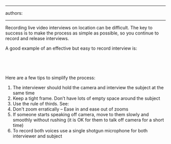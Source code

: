 

---
authors:

---




<span class='intro'> <p>Recording live video interviews on location can be difficult. The key to success is to make the process as simple as possible, so you continue to record and release interviews. </p> </span>

<p>A good example of an effective but easy to record interview is&#58;</p>

<br><div class="ms-rtestate-read ms-rte-wpbox"><div class="ms-rtestate-notify  ms-rtestate-read bc344b9a-3339-455e-a31a-59740e1bfd60" id="div_bc344b9a-3339-455e-a31a-59740e1bfd60"></div>
<div id="vid_bc344b9a-3339-455e-a31a-59740e1bfd60" style="display&#58;none;"></div></div>

<br>
<p>Here are a few tips to simplify the process&#58;</p>
<ol>
<li>The interviewer should hold the camera and interview the subject at the same time</li>
<li>Keep a tight frame. Don’t have lots of empty space around the subject</li>
<li>Use the rule of thirds. See&#58;</li>
<div class="ms-rtestate-read ms-rte-wpbox"><div id="div_36ad5df3-a588-4bea-836f-49ce977e5085" class="ms-rtestate-notify  ms-rtestate-read 36ad5df3-a588-4bea-836f-49ce977e5085"></div>
<div id="vid_36ad5df3-a588-4bea-836f-49ce977e5085" style="display&#58;none;"></div></div>

<li>Don't zoom erratically – Ease in and ease out of zooms</li>
<li>If someone starts speaking off camera, move to them slowly and smoothly without rushing (it is OK for them to talk off camera for a short time)</li>
<li>To record both voices use a single shotgun microphone for both interviewer and subject</li>

</ol>
<span style="display&#58;inline-block;"></span>


